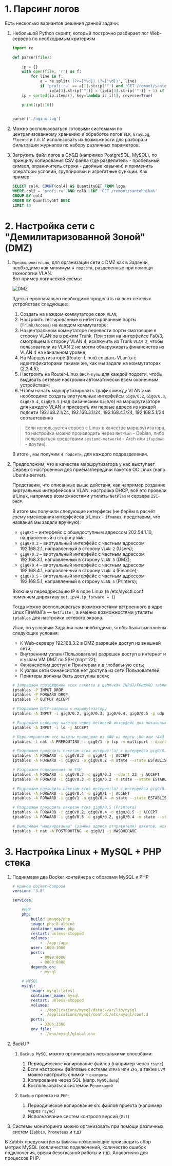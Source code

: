 # 1. Парсинг логов

Есть несколько вариантов решения данной задачи:
1. Небольшой Python скрипт, который построчно разбирает лог Web-сервера по необходимым критериям
    ```python
    import re

    def parser(file):
        
        ip = {}
        with open(file, 'r') as f:
            for line in f:
                a = re.split('(?<=["\d]) (?=["\d])', line)
                if 'profi.ru' == a[1].strip('"') and 'GET /remont/santehnika' in a[7]:
                    ip[a[3].strip('"')] = (ip[a[3].strip('"')] + 1) if a[3].strip('"') in ip else 1
        ip = sorted(ip.items(), key=lambda i: i[1], reverse=True)

        print(ip[:10])
        

    parser('./nginx.log')
    ```

2. Можно воспользоваться готовыми системами по централизованному хранению и обработке логов `ELK`, `GrayLog`, `Fluentd` и т.п. И использовать их возможности для разбора и фильтрации журналов по набору различных параметров.

3. Загрузить файл логов в СУБД (например PostgreSQL, MySQL), по принципу копирования CSV файла (где разделитель - пробельный символ, ограничитель строки - двойные кавычки) и применить операторы условий, группировки и агрегатные функции. Как пример:

    ```SQL
    SELECT col4, COUNT(col4) AS QuantityGET FROM logs
    WHERE col2 = 'profi.ru' AND col8 LIKE 'GET /remont/santehnika%'
    GROUP BY col4
    ORDER BY QuantityGET DESC
    LIMIT 10
    ```

# 2. Настройка сети с "Демилитаризованной Зоной"(DMZ)

1. `Предположительно`, для организации сети с DMZ как в Задании, необходимо как минимум `4 подсети`, разделенные при помощи технологии VLAN.  
Вот пример логической схемы:

    ![DMZ](./1.jpg)

    Здесь первоначально необходимо проделать на всех сетевых устройствах следующее:

    1. Создать на каждом коммутаторе свои `VLAN`;
    1. Настроить теггированные и нетеггированные порты (`Trunk/Access`) на каждом коммутаторе;
    1. На центральном коммутаторе перевести порты смотрящие в сторону VLAN'ов в режим Trunk. При этом на интерфейсе Fa0/3, смотрящем в сторону VLAN 4, исключить из Trunk `VLAN 2`, чтобы пользователи из VLAN 2 не могли обнаруживать финансистов из VLAN 4 на канальном уровне;
    1. На Маршрутизаторе (Router-Linux) создать VLan`ы c идентификаторами такими же, как мы задали на коммутаторах (2,3,4,5);
    1. Настроить на Router-Linux `DHCP-пулы` для каждой подсети, чтобы выдавать сетевые настройки автоматически всем оконечным устройствам;
    1. Чтобы начать маршрутизировать трафик между VLAN\`ами необходимо создать виртуальные интерфейсы `Gig0/0.2`, `Gig0/0.3`, `Gig0/0.4`, `Gig0/0.5` (над физическим `Gig0/0`) на маршрутизаторе для каждого VLAN и присвоить им первые адреса из каждой подсети 192.168.2.1/24, 192.168.3.1/24, 192.168.4.1/24, 192.168.5.1/24 соответсвенно

    > Если используется сервер с Linux в качестве маршрутизатора, то настройки можно производить через `NetPlan` - Debian, либо пользоваться средствами `systemd-networkd` - Arch или `ifupdown` - другие).

    В итоге , мы получим `4 подсети`, для каждого подразделения.

1. Предположим, что в качестве маршрутизатора у нас выступает Сервер с настроенной для приёма/передачи пакетов ОС Linux (напр. Ubuntu-server).
    
    Представим, что описанные выше действия, как например создание виртуальных интерфейсов и VLAN, настройка DHCP, всё это провели в Linux, например возможностями утилиты `NetPlan` и сервера `ISC-DHCP`.

    В итоге мы получили следующие интерфесы (не берём в расчёт схему именования интерфейсов в Linux - `ifnames`, представим, что названия мы задали вручную):
    
    - `gig0/1` – интерфейс с общедоступным адрессом 202.54.1.10, направленный в сторону `WAN`;
    - `gig0/0.2` – виртуальный интерфейс с частным адрессом 192.168.2.1, направленный в сторону `VLAN 2` (Users);
    - `gig0/0.3` – виртуальный интерфейс с частным адрессом 192.168.3.1, направленный в сторону `VLAN 3` (DMZ);
    - `gig0/0.4` – виртуальный интерфейс с частным адрессом 192.168.4.1, направленный в сторону `VLAN 4` (Finance);
    - `gig0/0.5` – виртуальный интерфейс с частным адрессом 192.168.5.1, направленный в сторону `VLAN 5` (Printers);

    Включим переадресацию IP в ядре Linux (в /etc/sysctl.conf поменяем директиву `net.ipv4.ip_forward = 1`)

    Тогда можно воспользоваться возможностями встроенного в ядро Linux FireWall\`а — `Netfilter`, а именно возможностями утилиты `iptables` для настройки сетевого экрана.

    Итак, по условиям Задания нам необходимо, чтобы были выполнены следующие условия:
    - К Web-серверу 192.168.3.2 в DMZ разрешён доступ из внешней сети;
    - Внутренним узлам (Пользователи) разрешен доступ в интернет и к узлам VM DMZ по SSH (порт 22);
    - Финансистам доступ к Принтерам и в глобальную сеть;
    - К узлам сети Финансистов нет доступа из сети Пользователей;
    - Принтеры должны быть доступны всем;

    ```sh
    # Запрещаем прохождение всех пакетов в цепочках INPUT/FORWARD таблицы filter (нормально закрытый брандмауер), но разрешаем по умолчанию все исходящие OUTPUT
    iptables -P INPUT DROP
    iptables -P FORWARD DROP
    iptables -P OUTPUT ACCEPT
    
    # Разрешаем DHCP-запросы к маршрутизатору
    iptables -A INPUT -i gig0/0.2, gig0/0.3, gig0/0.4, gig0/0.5 -p udp --dport 67 -j ACCEPT 

    # Разрешаем передачу пакетов через петлевой интерфейс для локальных процессов
    iptables -A INPUT -i lo -j ACCEPT

    # Перенаправляем все пакеты пришедшие из WAN на порты :80 или :443 на Web-сервер в DMZ
    iptables -t nat -A PREROUTING -i gig0/1 -p tcp -m multiport --dports 80, 443 -j DNAT --to-destination 192.168.3.2

    # Разрешаем проходить пакетам в/из интернет(а) с интерфейса gig0/0.2 (Users)
    iptables -A FORWARD -i gig0/0.2 -o gig0/1 -j ACCEPT
    iptables -A FORWARD -i gig0/1 -o gig0/0.2 -m state --state ESTABLISHED,RELATED -j ACCEPT

    # Разрешаем подключения по SSH
    iptables -A FORWARD -i gig0/0.2 -o gig0/0.3 --dport 22 -j ACCEPT
    iptables -A FORWARD -i gig0/0.3 -o gig0/0.2 -m state --state ESTABLISHED,RELATED -j ACCEPT

    # Разрешаем проходить пакетам в/из интернет(а) с интерфейса gig0/0.4 (Finance)
    iptables -A FORWARD -i gig0/0.4 -o gig0/1 -j ACCEPT
    iptables -A FORWARD -i gig0/1 -o gig0/0.4 -m state --state ESTABLISHED,RELATED -j ACCEPT

    # Разрешаем проходить пакетам в/из gig0/0.5 (Printers)
    iptables -A FORWARD -i gig0/0.2, gig0/0.4 -o gig0/0.5 -j ACCEPT
    iptables -A FORWARD -i gig0/0.5 -o gig0/0.2, gig0/0.4 -m state --state ESTABLISHED,RELATED -j ACCEPT

    # Выполняем "маскирование" (замена адреса отправителя) пакетов, исходящих с интерфейса gig0/1
    iptables -t nat -A POSTROUTING -o gig0/1 -j MASQUERADE
    ```

# 3. Настройка Linux + MySQL + PHP стека

1. Поднимаем два Docker контейнера с образами MySQL и PHP

    ```YAML
    # Пример docker-compose
    version: '3.8'

    services:

        #PHP
        php:
            build: images/php
            image: php:8-alpine
            container_name: php
            restart: unless-stopped
            volumes:
                - ./app:/app
            user: 1000:1000
            ports:
                - 8080:8080
                - 8888:8888
            depends_on:
                - mysql
            
        # MYSQL
        mysql:
            image: mysql:latest
            container_name: mysql
            restart: unless-stopped
            volumes:
                - ./applications/mysql/data:/var/lib/mysql
                - ./applications/mysql/conf.d:/etc/mysql/conf.d
            ports:
                - 3306:3306
            env_file:
                - ./env/mysql/global.env
    ```
1. BackUP
    1. `Backup MySQL` можно организовать несколькими способами:
        1. Периодическое копирование файлов (например через `rsync`)
        2. Если настроены файловые системы `BTRFS` или `ZFS`, а также `LVM` можно настроить снимки – `снэпшоты`
        3. Копирование через SQL (напр. `MySQLdump`)
        4. Воспользоваться системой `Репликаций`

    1. `Backup` проекта на `PHP`:
        1. Периодическое копирование src файлов проекта (например через `rsync`)
        2. Использование систем контроля версий (`Git`)

1. Системы мониторинга можно организовать при помощи различных систем (`Zabbix`, `Prometeus` и т.д)

В Zabbix предусмотрены `Шаблоны` позволяющие производить сбор метрик MySQL (колличество подключений, количество ошибок подключения, время безотказной работы и т.д). Аналогично для процессов PHP.






